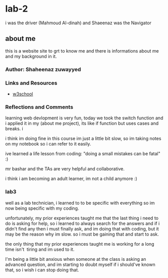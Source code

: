 # lab-2

i was the driver (Mahmoud Al-dinah)
and Shaeenaz was the Navigator

## about me 
this is a website site to grt to know me and there is informations about me and my background in it.



### Author: Shaheenaz zuwayyed
### Links and Resources
- [w3school](https://www.w3schools.com/)
### Reflections and Comments
learning web devlopment is very fun, today we took the switch function and i applied it in my (about me project), its like if function but uses cases and breaks. i

i think im doing fine in this course im just a little bit slow, so im taking notes on my notebook so i can refer to it easily.

ive learned a life lesson from coding: "doing a small mistakes can be fatal" :) 

mr bashar and the TAs are very helpful and collaborative.

i think i am becoming an adult learner, im not a child anymore :)

### lab3
well as a lab technician, i learned to to be specific with everything so im now being specific with my coding.

unfortunately, my prior experiences taught me that the last thing i need to do is asking for help, so i learned to always search for the answers and if i didn't find any then i must finally ask, and im doing that with coding, but it may be the reason why im slow. so i must be gaining that and start to ask.

the only thing that my prior experiences taught me is working for a long time isn't  tiring and im used to it.

I'm being a little bit anxious when someone at the class is asking an advanced question, and im starting to doubt myself if i should've known that, so i wish i can stop doing that.



